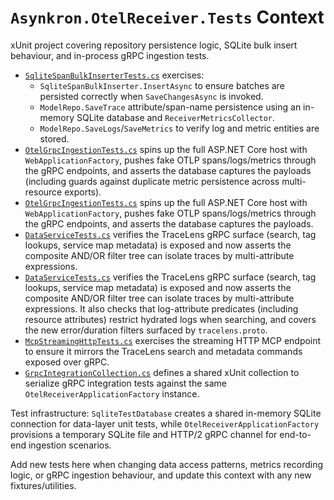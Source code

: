 # `Asynkron.OtelReceiver.Tests` Context

xUnit project covering repository persistence logic, SQLite bulk insert behaviour, and in-process gRPC ingestion tests.

- [`SqliteSpanBulkInserterTests.cs`](SqliteSpanBulkInserterTests.cs) exercises:
  - `SqliteSpanBulkInserter.InsertAsync` to ensure batches are persisted correctly when `SaveChangesAsync` is invoked.
  - `ModelRepo.SaveTrace` attribute/span-name persistence using an in-memory SQLite database and `ReceiverMetricsCollector`.
  - `ModelRepo.SaveLogs`/`SaveMetrics` to verify log and metric entities are stored.
- [`OtelGrpcIngestionTests.cs`](OtelGrpcIngestionTests.cs) spins up the full ASP.NET Core host with `WebApplicationFactory`, pushes fake OTLP spans/logs/metrics through the gRPC endpoints, and asserts the database captures the payloads (including guards against duplicate metric persistence across multi-resource exports).
- [`OtelGrpcIngestionTests.cs`](OtelGrpcIngestionTests.cs) spins up the full ASP.NET Core host with `WebApplicationFactory`, pushes fake OTLP spans/logs/metrics through the gRPC endpoints, and asserts the database captures the payloads.
- [`DataServiceTests.cs`](DataServiceTests.cs) verifies the TraceLens gRPC surface (search, tag lookups, service map metadata) is exposed and now asserts the composite AND/OR filter tree can isolate traces by multi-attribute expressions.
- [`DataServiceTests.cs`](DataServiceTests.cs) verifies the TraceLens gRPC surface (search, tag lookups, service map metadata) is exposed and now asserts the composite AND/OR filter tree can isolate traces by multi-attribute expressions. It also checks that log-attribute predicates (including resource attributes) restrict hydrated logs when searching, and covers the new error/duration filters surfaced by `tracelens.proto`.
- [`McpStreamingHttpTests.cs`](McpStreamingHttpTests.cs) exercises the streaming HTTP MCP endpoint to ensure it mirrors the TraceLens search and metadata commands exposed over gRPC.
- [`GrpcIntegrationCollection.cs`](GrpcIntegrationCollection.cs) defines a shared xUnit collection to serialize gRPC integration tests against the same `OtelReceiverApplicationFactory` instance.

Test infrastructure: `SqliteTestDatabase` creates a shared in-memory SQLite connection for data-layer unit tests, while `OtelReceiverApplicationFactory` provisions a temporary SQLite file and HTTP/2 gRPC channel for end-to-end ingestion scenarios.

Add new tests here when changing data access patterns, metrics recording logic, or gRPC ingestion behaviour, and update this context with any new fixtures/utilities.
